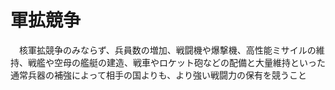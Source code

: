 # 軍拡競争
　核軍拡競争のみならず、兵員数の増加、戦闘機や爆撃機、高性能ミサイルの維持、戦艦や空母の艦艇の建造、戦車やロケット砲などの配備と大量維持といった通常兵器の補強によって相手の国よりも、より強い戦闘力の保有を競うこと
